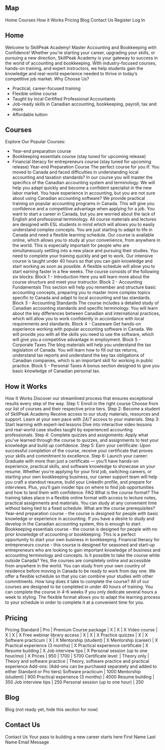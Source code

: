 Map
---
Home
Courses
How it Works
Pricing
Blog
Contact Us
Register
Log In

Home
----
Welcome to SkillPeak Academy!
Master Accounting and Bookkeeping with Confidence!
Whether you're starting your career, upgrading your skills, or pursuing a new direction, SkillPeak Academy is your gateway to success in the world of accounting and bookkeeping.
With industry-focused courses, hands-on training, and expert instructors, we help students gain the knowledge and real-world experience needed to thrive in today’s competitive job market.
Why Choose Us?
- Practical, career-focused training
- Flexible online course
- Taught by local Certified Professional Accountants
- Job-ready skills in Canadian accounting, bookkeeping, payroll, tax and more
- Affordable tuition

Courses
-------
Explore Our Popular Courses:
- Year-end preparation course
- Bookkeeping essentials course (stay tuned for upcoming release)
- Financial literacy for entrepreneurs course (stay tuned for upcoming release)
Year-end Preparation Course
The perfect course for you if:
You moved to Canada and faced difficulties in understanding local accounting and taxation standards?
In our course you will master the specifics of the Canadian accounting system and terminology. We will help you adapt quickly and become a confident specialist in the new labor market.
You have experience in accounting, but you are not sure about using Canadian accounting software?
We provide practical training on popular accounting programs in Canada. This will give you confidence and a competitive advantage when applying for a job.
You want to start a career in Canada, but you are worried about the lack of English and professional terminology.
All course materials and lectures are designed with ESL students in mind which will allows you to easily understand complex concepts.
You are just starting to adapt to life in Canada and need a flexible learning schedule.
Our course is available online, which allows you to study at your convenience, from anywhere in the world. This is especially important for people who are simultaneously settling into a new place and pursuing their studies.
You need to complete your training quickly and get to work.
Our intensive course is taught under 40 hours so that you can gain knowledge and start working as soon as possible. A flexible schedule will allow you to start earning faster in a few weeks.
The course consists of the following six blocks:
Block 1 - Introduction
Here you will learn more about the course structure and meet your instructor.
Block 2 - Accounting Fundamentals
This section will help you remember and structure basic accounting concepts, preparing you to master more complex topics specific to Canada and adapt to local accounting and tax standards.
Block 3 - Accounting Standards
The course includes a detailed study of Canadian accounting standards and specific terminology. You will learn about the key differences between Canadian and international practices, which will allow you to work confidently in accordance with local requirements and standards.
Block 4 - Caseware
Get hands-on experience working with popular accounting software in Canada. We will provide you with all the skills you need to use the software, which will give you a competitive advantage in employment.
Block 5 - Corporate Taxes
The blog materials will help you understand the tax legislation of Canada. You will learn how to fill out tax returns, understand tax reports and understand the key tax obligations of Canadian companies, which is an important skill for working in public practice.
Block 5 - Personal Taxes
A bonus section designed to give you basic knowledge of Canadian personal tax.

How it Works
------------
How It Works
Discover our streamlined process that ensures exceptional results every step of the way.
Step 1: Enroll in the right course
Choose from our list of courses and their respective price tiers.
Step 2: Become a student of SkillPeak Academy
Receive access to our study materials, resources and support. Learn at your own pace with 24/7 access to your materials.
Step 3: Start learning with expert-led lessons
Dive into interactive video lessons  and real-world case studies taught by experienced accounting professionals.
Step 4: Complete quizzes and assignments:
Apply what you've learned through the course to quizzes, and assignments to test your knowledge and build up confidence.
Step 5: Earn your certificate:
Upon successful completion of the course, receive your certificate that proves your skills and commitment to excellence.
Step 6: Launch your career:
Graduate with more than just a certificate — you’ll have hands-on experience, practical skills, and software knowledge to showcase on your resume. Whether you’re applying for your first job, switching careers, or starting your own bookkeeping business, our career support team will help you craft a standout resume, build your LinkedIn profile, and prepare for interviews. Plus, you’ll gain insider tips on where to find job opportunities and how to land them with confidence.
FAQ
What is the course format?
The training takes place in a flexible online format with access to lecture notes, practical assignments and materials. You can study at any convenient time without being tied to a fixed schedule.
What are the course prerequisites?
Year-end preparation course - the course is designed for people with basic knowledge or experience in accounting. If you have a desire to study and develop in the Canadian accounting system, this is enough to start.
Bookkeeping essentials course - the course is designed for people with no prior knowledge of accounting or bookkeeping. This is a perfect opportunity to start your own business in bookkeeping.
Financial literacy for entrepreneurs course - this course is designed for seasoned and start-up entrepreneurs who are looking to gain important knowledge of business and accounting terminology and concepts.
Is it possible to take the course while outside Canada?
Yes, the courses are completely online and accessible from anywhere in the world. You can study from your own country of residence before moving in Canada to be ready to work from day one. We offer a flexible schedule so that you can combine your studies with other commitments.
How long does it take to complete the course?
All of our courses are designed to be completed in under 40 hours of training. You can complete the course in 4-6 weeks if you only dedicate several hours a week to styling. The flexible format allows you to adapt the learning process to your schedule in order to complete it at a convenient time for you.

Pricing
-------
Pricing
Standard | Pro | Premium
Course package | X | X | X
Video course | X | X | X
Free webinar library access | X | X | X
Practice quizzes | X | X
Software practicum | X | X
Mentorship (student) | X
Mentorship (career) | X
Practical experience (3 months) | X
Practical experience certificate | X
Resume building | X
Job interview tips | X
Personal session (up to one hour/mo) | X
Prices | 950 | 1700 | 5700
Certificate level: | Theory only | Theory and software practice | Theory, software practice and practical experience
Add-ons:
(Add-ons can be purchased separately and added to either Standard or Pro tiers)
Software practicum | 1000
Mentorship (student) | 900
Practical experience (3 months) | 4000
Resume building | 350
Job interview tips | 250
Personal session (up to one hour) | 250

Blog
----
Blog
(not ready yet, hide this seciton for now)

Contact Us
----------
Contact Us
Your pass to building a new career starts here
First Name
Last Name
Email
Message


